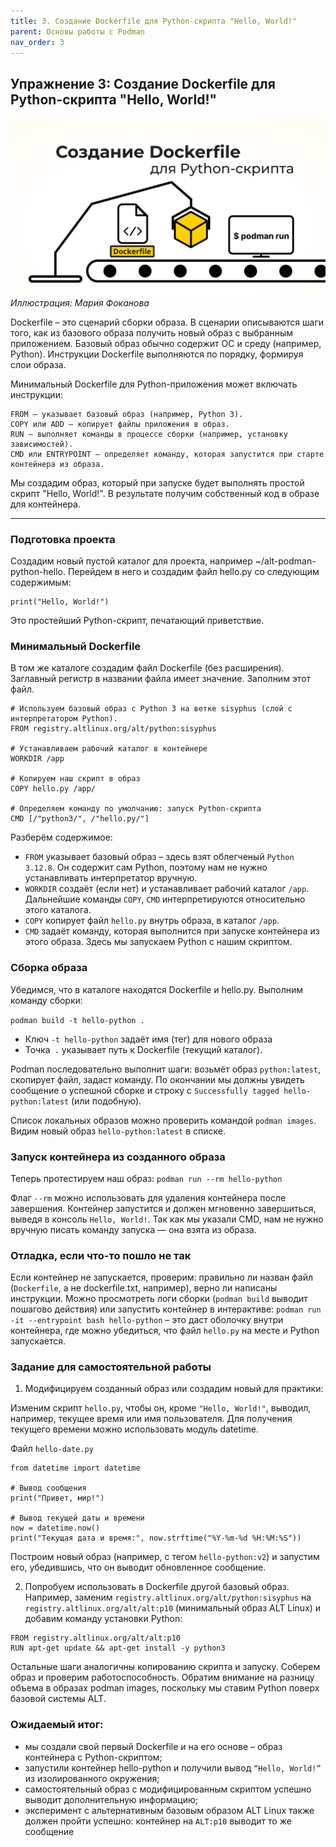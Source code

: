```yaml
---
title: 3. Создание Dockerfile для Python-скрипта "Hello, World!"
parent: Основы работы с Podman
nav_order: 3
---
```

## Упражнение 3: Создание Dockerfile для Python-скрипта "Hello, World!"

![Иллюстрация: Мария Фоканова](/images/podman_upr3.png)
*Иллюстрация: Мария Фоканова*

Dockerfile – это сценарий сборки образа. В сценарии описываются шаги того, как из базового образа получить новый образ с выбранным приложением. Базовый образ обычно содержит ОС и среду (например, Python). Инструкции Dockerfile выполняются по порядку, формируя слои образа.

Минимальный Dockerfile для Python-приложения может включать инструкции:
```
FROM – указывает базовый образ (например, Python 3).
COPY или ADD – копирует файлы приложения в образ.
RUN – выполняет команды в процессе сборки (например, установку зависимостей).
CMD или ENTRYPOINT – определяет команду, которая запустится при старте контейнера из образа.
```

Мы создадим образ, который при запуске будет выполнять простой скрипт "Hello, World!". В результате получим собственный код в образе для контейнера.

---

### Подготовка проекта

Создадим новый пустой каталог для проекта, например ~/alt-podman-python-hello. Перейдем в него и создадим файл hello.py со следующим содержимым:
```
print("Hello, World!")
```
Это простейший Python-скрипт, печатающий приветствие.

### Минимальный Dockerfile

В том же каталоге создадим файл Dockerfile (без расширения). Заглавный регистр в названии файла имеет значение. Заполним этот файл.

```
# Используем базовый образ с Python 3 на ветке sisyphus (слой с интерпретатором Python).
FROM registry.altlinux.org/alt/python:sisyphus

# Устанавливаем рабочий каталог в контейнере
WORKDIR /app

# Копируем наш скрипт в образ
COPY hello.py /app/

# Определяем команду по умолчанию: запуск Python-скрипта
CMD [/"python3/", /"hello.py/"]
```

Разберём содержимое:

- ```FROM``` указывает базовый образ – здесь взят облегченый ```Python 3.12.8```. Он содержит сам Python, поэтому нам не нужно устанавливать интерпретатор вручную.
- ```WORKDIR``` создаёт (если нет) и устанавливает рабочий каталог ```/app```. Дальнейшие команды ```COPY```, ```CMD``` интерпретируются относительно этого каталога.
- ```COPY``` копирует файл ```hello.py``` внутрь образа, в каталог ```/app```.
- ```CMD``` задаёт команду, которая выполнится при запуске контейнера из этого образа. Здесь мы запускаем Python с нашим скриптом.

### Сборка образа

Убедимся, что в каталоге находятся Dockerfile и hello.py. Выполним команду сборки:

```podman build -t hello-python .```

- Ключ ```-t hello-python``` задаёт имя (тег) для нового образа
- Точка``` .``` указывает путь к Dockerfile (текущий каталог). 

Podman последовательно выполнит шаги: возьмёт образ ```python:latest```, скопирует файл, задаст команду. По окончании мы должны увидеть сообщение о успешной сборке и строку с ```Successfully tagged hello-python:latest``` (или подобную).

Список локальных образов можно проверить командой ```podman images```. Видим новый образ ```hello-python:latest``` в списке.

### Запуск контейнера из созданного образа

Теперь протестируем наш образ:
```podman run --rm hello-python```

Флаг ```--rm``` можно использовать для удаления контейнера после завершения. Контейнер запустится и должен мгновенно завершиться, выведя в консоль ```Hello, World!```. Так как мы указали CMD, нам не нужно вручную писать команду запуска — она взята из образа.

### Отладка, если что-то пошло не так

Если контейнер не запускается, проверим: правильно ли назван файл (```Dockerfile```, а не dockerfile.txt, например), верно ли написаны инструкции. Можно просмотреть логи сборки (```podman build``` выводит пошагово действия) или запустить контейнер в интерактиве: ```podman run -it --entrypoint bash hello-python``` – это даст оболочку внутри контейнера, где можно убедиться, что файл ```hello.py``` на месте и Python запускается.

### Задание для самостоятельной работы

1. Модифицируем созданный образ или создадим новый для практики:

Изменим скрипт ```hello.py```, чтобы он, кроме ```"Hello, World!"```, выводил, например, текущее время или имя пользователя. Для получения текущего времени можно использовать модуль datetime.

Файл ```hello-date.py```
```
from datetime import datetime

# Вывод сообщения
print("Привет, мир!")

# Вывод текущей даты и времени
now = datetime.now()
print("Текущая дата и время:", now.strftime("%Y-%m-%d %H:%M:%S"))
```

Построим новый образ (например, с тегом ```hello-python:v2```) и запустим его, убедившись, что он выводит обновленное сообщение.

2. Попробуем использовать в Dockerfile другой базовый образ. Например, заменим ```registry.altlinux.org/alt/python:sisyphus``` на ```registry.altlinux.org/alt/alt:p10``` (минимальный образ ALT Linux) и добавим команду установки Python:

```
FROM registry.altlinux.org/alt/alt:p10
RUN apt-get update && apt-get install -y python3
```

Остальные шаги аналогичны копированию скрипта и запуску. Соберем образ и проверим работоспособность. Обратим внимание на разницу объема в образах podman images, поскольку мы ставим Python поверх базовой системы ALT.

### Ожидаемый итог:
- мы создали свой первый Dockerfile и на его основе – образ контейнера с Python-скриптом;
- запустили контейнер hello-python и получили вывод ```“Hello, World!”``` из изолированного окружения;
- cамостоятельный образ с модифицированным скриптом успешно выводит дополнительную информацию;
- эксперимент с альтернативным базовым образом ALT Linux также должен пройти успешно: контейнер на ```ALT:p10``` выводит то же сообщение
